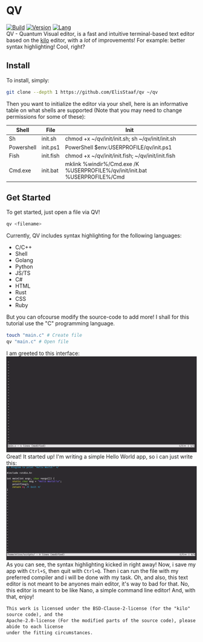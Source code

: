# QV
[![Build](https://img.shields.io/badge/build_(openSUSE)-Passing-brightgreen?logo=opensuse)](https://github.com/ElisStaaf/qv) 
[![Version](https://img.shields.io/badge/Version-1.0.3-darkblue)](https://github.com/ElisStaaf/qv)
[![Lang](https://img.shields.io/badge/Lang-C-lightgrey?logo=c)](https://github.com/ElisStaaf/qv)  
QV - Quantum Visual editor, is a fast and intuitive terminal-based text editor based on the [kilo](https://github.com/snaptoken/kilo-src) 
editor, with a _lot_ of improvements! For
example: better syntax highlighting! Cool, right?

Install
-------
To install, simply:
```bash
git clone --depth 1 https://github.com/ElisStaaf/qv ~/qv
```
Then you want to initialize the editor via your shell, here is an
informative table on what shells are supported (Note that you may
need to change permissions for some of these):

| Shell      | File      | Init                                                                        |
| -----      | ----      | ----                                                                        |
| Sh         | init.sh   | chmod +x ~/qv/init/init.sh; sh ~/qv/init/init.sh                            |
| Powershell | init.ps1  | PowerShell $env:USERPROFILE/qv/init.ps1                                     |
| Fish       | init.fish | chmod +x ~/qv/init/init.fish; ~/qv/init/init.fish                           |
| Cmd.exe    | init.bat  | mklink %windir%/Cmd.exe /K %USERPROFILE%/qv/init/init.bat %USERPROFILE%/Cmd |


Get Started
--------
To get started, just open a file via QV!
```bash
qv <filename>
```
Currently, QV includes syntax highlighting for the following languages:  
-  C/C++
-  Shell
-  Golang
-  Python
-  JS/TS
-  C#
-  HTML
-  Rust
-  CSS
-  Ruby
  
But you can ofcourse modify the source-code to add more! I shall for this tutorial
use the "C" programming language.
```bash
touch "main.c" # Create file
qv "main.c" # Open file
```
I am greeted to this interface:
[![File could not be loaded.](https://github.com/ElisStaaf/qv/blob/main/startup.png?raw=true)](https://github.com/ElisStaaf/qv/startup.png)
Great! It started up! I'm writing a simple Hello World app, so i can just write this:
[![File could not be loaded.](https://github.com/ElisStaaf/qv/blob/main/helloworld.png?raw=true)](https://github.com/ElisStaaf/qv/blob/main/code.png)
As you can see, the syntax highlighting kicked in right away! Now, i save my app with `Ctrl+S`, then quit with `Ctrl+Q`. Then i can run the 
file
with my preferred compiler and i will be done with my task. Oh, and also, this text editor is not meant to be anyones main editor, it's way 
to bad for that. No, this
editor is meant to be like Nano, a simple command line editor! And, with that, enjoy!

    This work is licensed under the BSD-Clause-2-license (for the "kilo" source code), and the 
    Apache-2.0-license (For the modified parts of the source code), please abide to each license
    under the fitting circumstances.
